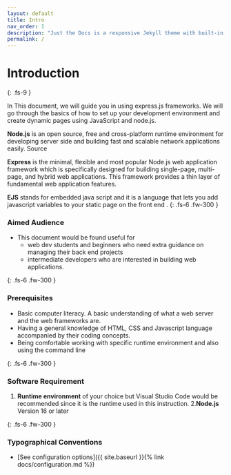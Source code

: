 ```yaml
---
layout: default
title: Intro
nav_order: 1
description: "Just the Docs is a responsive Jekyll theme with built-in search that is easily customizable and hosted on GitHub Pages."
permalink: /
---
```

# Introduction
{: .fs-9 }

In This document, we will guide you in using express.js frameworks. We will go through the basics of how to set up your development environment and create dynamic pages using JavaScript and node.js.

**Node.js** is an open source, free and cross-platform runtime environment for developing server side and building  fast and scalable network applications easily. Source

**Express** is the minimal, flexible and most popular Node.js web application framework  which is specifically designed for building single-page, multi-page, and hybrid web applications. This framework provides a thin layer of fundamental web application features.

**EJS** stands for embedded java script and it is a language that lets you add javascript variables to your static page on the front end . 
{: .fs-6 .fw-300 }



### Aimed Audience 

* This document would be found useful for
  * web dev students and beginners who need extra guidance on managing their back end projects 
  * intermediate developers who are interested in building web applications.


{: .fs-6 .fw-300 }


### Prerequisites

* Basic computer literacy. A basic understanding of what a web server and the web frameworks are. 
* Having a general knowledge of HTML, CSS and Javascript language accompanied by their coding concepts.
* Being comfortable working with specific runtime environment and also using the command line



{: .fs-6 .fw-300 }

### Software Requirement 

1. **Runtime environment** of your choice but Visual Studio Code would be recommended since it is the runtime used in this instruction.
2.**Node.js** Version 16 or later


{: .fs-6 .fw-300 }

### Typographical Conventions

- [See configuration options]({{ site.baseurl }}{% link docs/configuration.md %})

